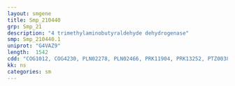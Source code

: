 ```yaml
---
layout: smgene
title: Smp_210440
grp: Smp_21
description: "4 trimethylaminobutyraldehyde dehydrogenase"
smp: Smp_210440.1
uniprot: "G4VAZ9"
length:  1542
cdd: "COG1012, COG4230, PLN02278, PLN02466, PRK11904, PRK13252, PTZ00381, TIGR01804, TIGR02278, cd07090, cl11961, pfam00171"
kk: ns
categories: sm
---
```

